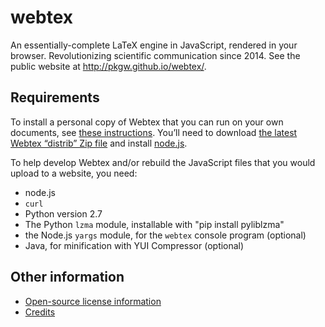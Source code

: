 webtex
======

An essentially-complete LaTeX engine in JavaScript, rendered in your browser.
Revolutionizing scientific communication since 2014. See the public website at
http://pkgw.github.io/webtex/.


Requirements
------------

To install a personal copy of Webtex that you can run on your own documents,
see [these instructions](http://pkgw.github.io/webtex/install/). You’ll need
to download [the latest Webtex “distrib” Zip
file](https://github.com/pkgw/webtex/releases/latest) and install
[node.js](http://nodejs.org/download).

To help develop Webtex and/or rebuild the JavaScript files that you
would upload to a website, you need:

* node.js
* `curl`
* Python version 2.7
* The Python `lzma` module, installable with "pip install pyliblzma"
* the Node.js `yargs` module, for the `webtex` console program (optional)
* Java, for minification with YUI Compressor (optional)


Other information
-----------------

* [Open-source license information](LICENSE.md)
* [Credits](CREDITS.md)

